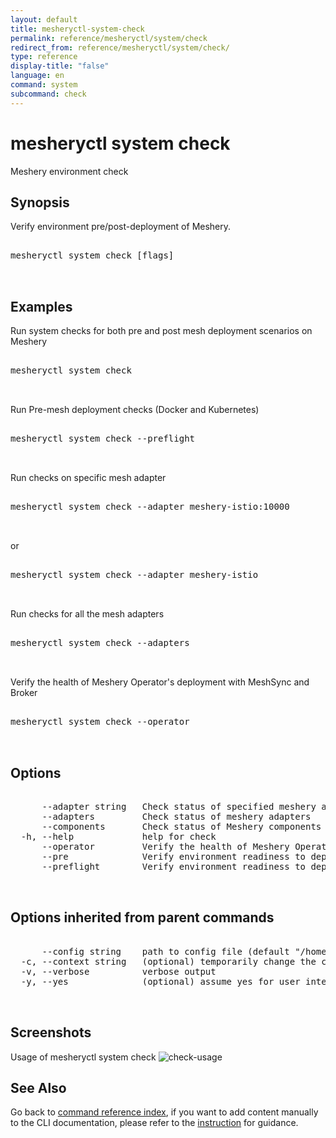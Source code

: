 ```yaml
---
layout: default
title: mesheryctl-system-check
permalink: reference/mesheryctl/system/check
redirect_from: reference/mesheryctl/system/check/
type: reference
display-title: "false"
language: en
command: system
subcommand: check
---
```


# mesheryctl system check

Meshery environment check

## Synopsis

Verify environment pre/post-deployment of Meshery.
<pre class='codeblock-pre'>
<div class='codeblock'>
mesheryctl system check [flags]

</div>
</pre> 

## Examples

Run system checks for both pre and post mesh deployment scenarios on Meshery
<pre class='codeblock-pre'>
<div class='codeblock'>
mesheryctl system check

</div>
</pre> 

Run Pre-mesh deployment checks (Docker and Kubernetes)
<pre class='codeblock-pre'>
<div class='codeblock'>
mesheryctl system check --preflight

</div>
</pre> 

Run checks on specific mesh adapter
<pre class='codeblock-pre'>
<div class='codeblock'>
mesheryctl system check --adapter meshery-istio:10000

</div>
</pre> 

or
<pre class='codeblock-pre'>
<div class='codeblock'>
mesheryctl system check --adapter meshery-istio

</div>
</pre> 

Run checks for all the mesh adapters
<pre class='codeblock-pre'>
<div class='codeblock'>
mesheryctl system check --adapters

</div>
</pre> 

Verify the health of Meshery Operator's deployment with MeshSync and Broker
<pre class='codeblock-pre'>
<div class='codeblock'>
mesheryctl system check --operator

</div>
</pre> 

## Options

<pre class='codeblock-pre'>
<div class='codeblock'>
      --adapter string   Check status of specified meshery adapter
      --adapters         Check status of meshery adapters
      --components       Check status of Meshery components
  -h, --help             help for check
      --operator         Verify the health of Meshery Operator's deployment with MeshSync and Broker
      --pre              Verify environment readiness to deploy Meshery
      --preflight        Verify environment readiness to deploy Meshery

</div>
</pre>

## Options inherited from parent commands

<pre class='codeblock-pre'>
<div class='codeblock'>
      --config string    path to config file (default "/home/runner/.mesheryconfig.yaml")
  -c, --context string   (optional) temporarily change the current context.
  -v, --verbose          verbose output
  -y, --yes              (optional) assume yes for user interactive prompts.

</div>
</pre>

## Screenshots

Usage of mesheryctl system check
![check-usage](/assets/img/mesheryctl/check.png)

## See Also

Go back to [command reference index](/reference/mesheryctl/), if you want to add content manually to the CLI documentation, please refer to the [instruction](/project/contributing/contributing-cli#preserving-manually-added-documentation) for guidance.
